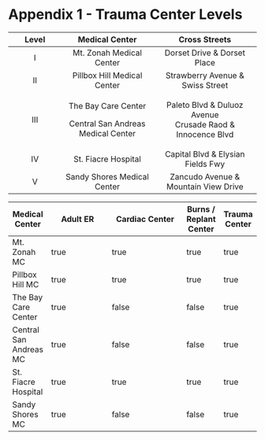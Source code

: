 # Appendix 1 - Trauma Center Levels

<table><thead><tr><th width="92" align="center">Level</th><th align="center">Medical Center</th><th align="center">Cross Streets </th></tr></thead><tbody><tr><td align="center">I</td><td align="center">Mt. Zonah Medical Center</td><td align="center">Dorset Drive &#x26; Dorset Place</td></tr><tr><td align="center">II</td><td align="center">Pillbox Hill Medical Center</td><td align="center">Strawberry Avenue &#x26; Swiss Street</td></tr><tr><td align="center">III</td><td align="center"><p>The Bay Care Center</p><p>Central San Andreas Medical Center</p></td><td align="center">Paleto Blvd &#x26; Duluoz Avenue<br>Crusade Raod &#x26; Innocence Blvd</td></tr><tr><td align="center">IV</td><td align="center">St. Fiacre Hospital</td><td align="center">Capital Blvd &#x26; Elysian Fields Fwy</td></tr><tr><td align="center">V</td><td align="center">Sandy Shores Medical Center</td><td align="center">Zancudo Avenue &#x26; Mountain View Drive</td></tr></tbody></table>

<table><thead><tr><th>Medical Center</th><th width="122" data-type="checkbox">Adult ER</th><th width="153" data-type="checkbox">Cardiac Center</th><th data-type="checkbox">Burns / Replant Center</th><th data-type="checkbox">Trauma Center</th></tr></thead><tbody><tr><td>Mt. Zonah MC</td><td>true</td><td>true</td><td>true</td><td>true</td></tr><tr><td>Pillbox Hill MC</td><td>true</td><td>true</td><td>true</td><td>true</td></tr><tr><td>The Bay Care Center</td><td>true</td><td>false</td><td>false</td><td>true</td></tr><tr><td>Central San Andreas MC</td><td>true</td><td>false</td><td>false</td><td>true</td></tr><tr><td>St. Fiacre Hospital</td><td>true</td><td>true</td><td>true</td><td>true</td></tr><tr><td>Sandy Shores MC</td><td>true</td><td>false</td><td>false</td><td>true</td></tr></tbody></table>
